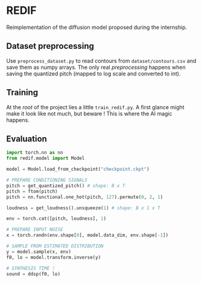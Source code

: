 # REDIF

Reimplementation of the diffusion model proposed during the internship.

## Dataset preprocessing

Use `preprocess_dataset.py` to read contours from `dataset/contours.csv` and save them as numpy arrays. The only real _preprocessing_ happens when saving the quantized pitch (mapped to log scale and converted to int).

## Training

At the _root_ of the project lies a little `train_redif.py`. A first glance might make it look like not much, but beware ! This is where the AI magic happens.

## Evaluation

```python
import torch.nn as nn
from redif.model import Model

model = Model.load_from_checkpoint("checkpoint.ckpt")

# PREPARE CONDITIONING SIGNALS
pitch = get_quantized_pitch() # shape: B x T
pitch = ftom(pitch)
pitch = nn.functional.one_hot(pitch, 127).permute(0, 2, 1)

loudness = get_loudness().unsqueeze(1) # shape: B x 1 x T

env = torch.cat([pitch, loudness], 1)

# PREPARE INPUT NOISE
x = torch.randn(env.shape[0], model.data_dim, env.shape[-1])

# SAMPLE FROM ESTIMATED DISTRIBUTION
y = model.sample(x, env)
f0, lo = model.transform.inverse(y)

# SYNTHESIS TIME !
sound = ddsp(f0, lo)
```

